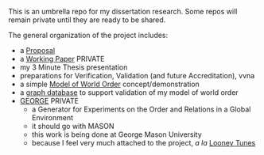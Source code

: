 This is an umbrella repo for my dissertation research. Some repos will remain private until they are ready to be shared. 


The general organization of the project includes:
* a [Proposal](https://github.com/usuallycwdillon/proposal)
* a [Working Paper](https://github.com/usuallycwdillon/workingPaper) PRIVATE
* my 3 Minute Thesis presentation
* preparations for Verification, Validation (and future Accreditation), vvna
* a simple [Model of World Order](https://github.com/usuallycwdillon/proposal/blob/master/worldOrder.nlogo) concept/demonstration 
* a [graph database](https://github.com/usuallycwdillon/vvna) to support validation of my model of world order
* [GEORGE](https://github.com/usuallycwdillon/george) PRIVATE
  - a Generator for Experiments on the Order and Relations in a Global Environment
  - it should go with MASON
  - this work is being done at George Mason University
  - because I feel very much attached to the project, _a la_ [Looney Tunes](https://youtu.be/ArNz8U7tgU4?t=10)
 